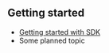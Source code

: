 <!-- 
    Similar to GitBook SUMMARY.md - https://github.com/GitbookIO/gitbook#summarymd,
    but list items without links will not be included in the table of contents.
    Also you can use HTML-comments.
-->

## Getting started
* [Getting started with SDK](index.html)
* Some planned topic
<!-- * [Another planned topic](topic.html) -->